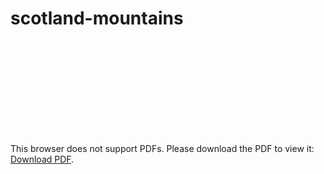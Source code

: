 # scotland-mountains

<object data="https://github.com/frikit/scotland-mountains/blob/main/docs/Instructions_Java.pdf" type="application/pdf" width="700px" height="700px">
    <embed src="https://github.com/frikit/scotland-mountains/blob/main/docs/Instructions_Java.pdf">
        <p>This browser does not support PDFs. Please download the PDF to view it: 
            <a href="https://github.com/frikit/scotland-mountains/blob/main/docs/Instructions_Java.pdf">Download PDF</a>.
        </p>
</object>
